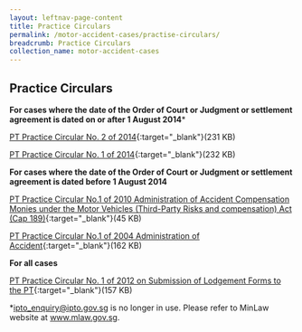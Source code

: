 ```yaml
---
layout: leftnav-page-content
title: Practice Circulars
permalink: /motor-accident-cases/practise-circulars/
breadcrumb: Practice Circulars
collection_name: motor-accident-cases
---
```


Practice Circulars
---

**For cases where the date of the Order of Court or Judgment or settlement agreement is dated on or after 1 August 2014***<br>

[PT Practice Circular No. 2 of 2014](/files/PTCircular2of2014MA.pdf){:target="_blank"}(231 KB)

[PT Practice Circular No. 1 of 2014](/files/PTCircular1of2014MA.pdf){:target="_blank"}(232 KB)

**For cases where the date of the Order of Court or Judgment or settlement agreement is dated before 1 August 2014**<br>

[PT Practice Circular No.1 of 2010 Administration of Accident Compensation Monies under the Motor Vehicles (Third-Party Risks and compensation) Act (Cap 189)](/files/linkclickba47.pdf){:target="_blank"}(45 KB)

[PT Practice Circular No.1 of 2004 Administration of Accident](/files/PracticeCircular1of2004NEW.pdf){:target="_blank"}(162 KB)

**For all cases**<br>

[PT Practice Circular No. 1 of 2012 on Submission of Lodgement Forms to the PT](/files/linkclickc662.pdf){:target="_blank"}(157 KB)

*ipto_enquiry@ipto.gov.sg is no longer in use. Please refer to MinLaw website at www.mlaw.gov.sg.
